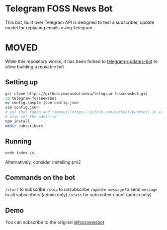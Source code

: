 # Telegram FOSS News Bot #

This bot, built over Telegram API is designed to test a subscriber, update model for replacing emails using Telegram.

# MOVED #
While this repository works, it has been forked to [telegram-updates-bot](https://github.com/asdofindia/telegram-updates-bot) to allow building a reusable bot

## Setting up ##
```bash
git clone https://github.com/asdofindia/telegram-fossnewsbot.git
cd telegram-fossnewsbot
mv config.sample.json config.json
vim config.json
# put [bot token and timeout](https://github.com/dar5hak/bub#set) in config.json
# also set the admin id
npm install
mkdir subscribers
```

## Running ##
`node index.js`

Alternatively, consider installing pm2

## Commands on the bot ##
`/start` to subscribe
`/stop` to unsubscribe
`/update message` to send `message` to all subscribers (admin only)
`/stats` for subscriber count (admin only)

## Demo ##
You can subscribe to the original [@fossnewsbot](https://telegram.me/fossnewsbot)
